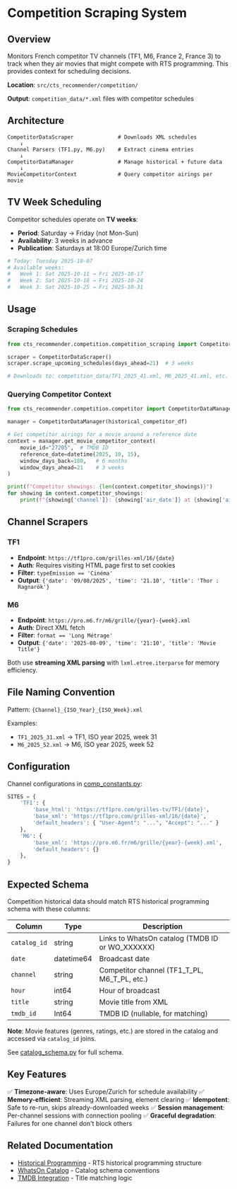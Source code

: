 # Competition Scraping System

## Overview

Monitors French competitor TV channels (TF1, M6, France 2, France 3) to track when they air movies that might compete with RTS programming. This provides context for scheduling decisions.

**Location**: `src/cts_recommender/competition/`

**Output**: `competition_data/*.xml` files with competitor schedules

## Architecture

```
CompetitorDataScraper              # Downloads XML schedules
    ↓
Channel Parsers (TF1.py, M6.py)    # Extract cinema entries
    ↓
CompetitorDataManager              # Manage historical + future data
    ↓
MovieCompetitorContext             # Query competitor airings per movie
```

## TV Week Scheduling

Competitor schedules operate on **TV weeks**:
- **Period**: Saturday → Friday (not Mon-Sun)
- **Availability**: 3 weeks in advance
- **Publication**: Saturdays at 18:00 Europe/Zurich time

```python
# Today: Tuesday 2025-10-07
# Available weeks:
#   Week 1: Sat 2025-10-11 → Fri 2025-10-17
#   Week 2: Sat 2025-10-18 → Fri 2025-10-24
#   Week 3: Sat 2025-10-25 → Fri 2025-10-31
```

## Usage

### Scraping Schedules

```python
from cts_recommender.competition.competition_scraping import CompetitorDataScraper

scraper = CompetitorDataScraper()
scraper.scrape_upcoming_schedules(days_ahead=21)  # 3 weeks

# Downloads to: competition_data/TF1_2025_41.xml, M6_2025_41.xml, etc.
```

### Querying Competitor Context

```python
from cts_recommender.competition.competitor import CompetitorDataManager

manager = CompetitorDataManager(historical_competitor_df)

# Get competitor airings for a movie around a reference date
context = manager.get_movie_competitor_context(
    movie_id="27205",  # TMDB ID
    reference_date=datetime(2025, 10, 15),
    window_days_back=180,   # 6 months
    window_days_ahead=21    # 3 weeks
)

print(f"Competitor showings: {len(context.competitor_showings)}")
for showing in context.competitor_showings:
    print(f"{showing['channel']}: {showing['air_date']} at {showing['air_hour']}:00")
```

## Channel Scrapers

### TF1

- **Endpoint**: `https://tf1pro.com/grilles-xml/16/{date}`
- **Auth**: Requires visiting HTML page first to set cookies
- **Filter**: `typeEmission == 'Cinéma'`
- **Output**: `{'date': '09/08/2025', 'time': '21.10', 'title': 'Thor : Ragnarök'}`

### M6

- **Endpoint**: `https://pro.m6.fr/m6/grille/{year}-{week}.xml`
- **Auth**: Direct XML fetch
- **Filter**: `format == 'Long Métrage'`
- **Output**: `{'date': '2025-08-09', 'time': '21:10', 'title': 'Movie Title'}`

Both use **streaming XML parsing** with `lxml.etree.iterparse` for memory efficiency.

## File Naming Convention

Pattern: `{Channel}_{ISO_Year}_{ISO_Week}.xml`

Examples:
- `TF1_2025_31.xml` → TF1, ISO year 2025, week 31
- `M6_2025_52.xml` → M6, ISO year 2025, week 52

## Configuration

Channel configurations in [comp_constants.py](../src/cts_recommender/competition/comp_constants.py):

```python
SITES = {
    'TF1': {
        'base_html': 'https://tf1pro.com/grilles-tv/TF1/{date}',
        'base_xml': 'https://tf1pro.com/grilles-xml/16/{date}',
        'default_headers': { "User-Agent": "...", "Accept": "..." }
    },
    'M6': {
        'base_xml': 'https://pro.m6.fr/m6/grille/{year}-{week}.xml',
        'default_headers': {}
    },
}
```

## Expected Schema

Competition historical data should match RTS historical programming schema with these columns:

| Column | Type | Description |
|--------|------|-------------|
| `catalog_id` | string | Links to WhatsOn catalog (TMDB ID or WO_XXXXXX) |
| `date` | datetime64 | Broadcast date |
| `channel` | string | Competitor channel (TF1_T_PL, M6_T_PL, etc.) |
| `hour` | int64 | Hour of broadcast |
| `title` | string | Movie title from XML |
| `tmdb_id` | Int64 | TMDB ID (nullable, for matching) |

**Note**: Movie features (genres, ratings, etc.) are stored in the catalog and accessed via `catalog_id` joins.

See [catalog_schema.py](../src/cts_recommender/features/catalog_schema.py) for full schema.

## Key Features

✅ **Timezone-aware**: Uses Europe/Zurich for schedule availability
✅ **Memory-efficient**: Streaming XML parsing, element clearing
✅ **Idempotent**: Safe to re-run, skips already-downloaded weeks
✅ **Session management**: Per-channel sessions with connection pooling
✅ **Graceful degradation**: Failures for one channel don't block others


## Related Documentation

- [Historical Programming](./PIPELINE.md) - RTS historical programming structure
- [WhatsOn Catalog](./WHATSON_CATALOG.md) - Catalog schema conventions
- [TMDB Integration](../src/cts_recommender/adapters/tmdb/) - Title matching logic
